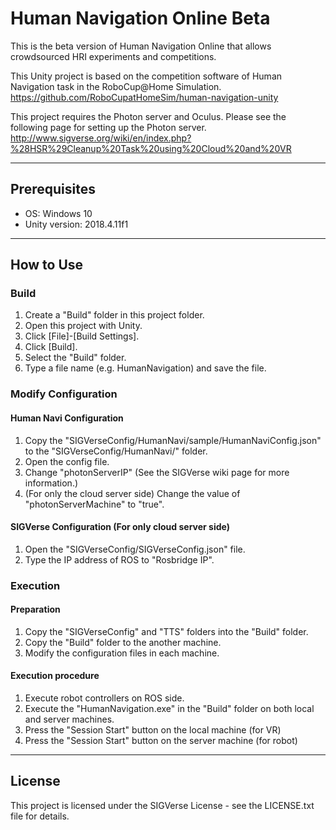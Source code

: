 # Human Navigation Online Beta

This is the beta version of Human Navigation Online that allows crowdsourced HRI experiments and competitions.

This Unity project is based on the competition software of Human Navigation task in the RoboCup@Home Simulation.  
https://github.com/RoboCupatHomeSim/human-navigation-unity

This project requires the Photon server and Oculus. Please see the following page for setting up the Photon server.  
http://www.sigverse.org/wiki/en/index.php?%28HSR%29Cleanup%20Task%20using%20Cloud%20and%20VR

---
## Prerequisites

- OS: Windows 10
- Unity version: 2018.4.11f1

---
## How to Use

### Build
1. Create a "Build" folder in this project folder.
2. Open this project with Unity.
3. Click [File]-[Build Settings].
4. Click [Build].
5. Select the "Build" folder.
6. Type a file name (e.g. HumanNavigation) and save the file.


### Modify Configuration

#### Human Navi Configuration
1. Copy the "SIGVerseConfig/HumanNavi/sample/HumanNaviConfig.json" to the "SIGVerseConfig/HumanNavi/" folder.
1. Open the config file.
1. Change "photonServerIP" (See the SIGVerse wiki page for more information.)
1. (For only the cloud server side) Change the value of "photonServerMachine" to "true".

#### SIGVerse Configuration (For only cloud server side)
1. Open the "SIGVerseConfig/SIGVerseConfig.json" file.
1. Type the IP address of ROS to "Rosbridge IP".


### Execution

#### Preparation
1. Copy the "SIGVerseConfig" and "TTS" folders into the "Build" folder.
1. Copy the "Build" folder to the another machine.
1. Modify the configuration files in each machine.

#### Execution procedure
1. Execute robot controllers on ROS side.
1. Execute the "HumanNavigation.exe" in the "Build" folder on both local and server machines.
1. Press the "Session Start" button on the local machine (for VR)
1. Press the "Session Start" button on the server machine (for robot)

---
## License

This project is licensed under the SIGVerse License - see the LICENSE.txt file for details.
